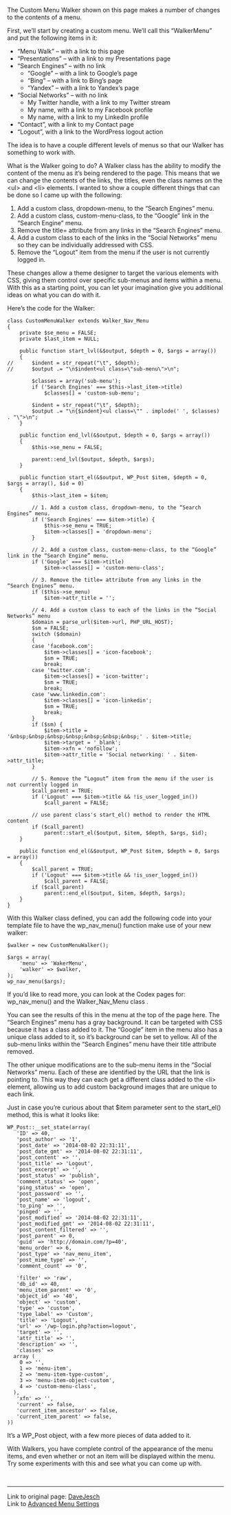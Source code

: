 The Custom Menu Walker shown on this page makes a number of changes to the contents of a menu.

First, we’ll start by creating a custom menu. We’ll call this “WalkerMenu” and put the following items in it:

 - “Menu Walk” – with a link to this page
 - “Presentations” – with a link to my Presentations page
 - “Search Engines” – with no link
	 - “Google” – with a link to Google’s page
	 - “Bing” – with a link to Bing’s page
	 - “Yandex” – with a link to Yandex’s page
 - “Social Networks” – with no link
	 - My Twitter handle, with a link to my Twitter stream
	 - My name, with a link to my Facebook profile
	 - My name, with a link to my LinkedIn profile
 - “Contact”, with a link to my Contact page
 - “Logout”, with a link to the WordPress logout action
 
The idea is to have a couple different levels of menus so that our Walker has something to work with.

What is the Walker going to do? A Walker class has the ability to modify the content of the menu as it’s being rendered to the page. This means that we can change the contents of the links, the titles, even the class names on the \<ul> and \<li> elements. I wanted to show a couple different things that can be done so I came up with the following:

1. Add a custom class, dropdown-menu, to the “Search Engines” menu.
3. Add a custom class, custom-menu-class, to the “Google” link in the “Search Engine” menu.
3. Remove the title= attribute from any links in the “Search Engines” menu.
4. Add a custom class to each of the links in the “Social Networks” menu so they can be individually addressed with CSS.
5. Remove the “Logout” item from the menu if the user is not currently logged in.


These changes allow a theme designer to target the various elements with CSS, giving them control over specific sub-menus and items within a menu. With this as a starting point, you can let your imagination give you additional ideas on what you can do with it.

Here’s the code for the Walker:

    class CustomMenuWalker extends Walker_Nav_Menu
    {
        private $se_menu = FALSE;
        private $last_item = NULL;
     
        public function start_lvl(&$output, $depth = 0, $args = array())
        {
    //      $indent = str_repeat("\t", $depth);
    //      $output .= "\n$indent<ul class=\"sub-menu\">\n";
     
            $classes = array('sub-menu');
            if ('Search Engines' === $this->last_item->title)
                $classes[] = 'custom-sub-menu';
     
            $indent = str_repeat("\t", $depth);
            $output .= "\n{$indent}<ul class=\"" . implode(' ', $classes) . "\">\n";
        }
     
        public function end_lvl(&$output, $depth = 0, $args = array())
        {
            $this->se_menu = FALSE;
     
            parent::end_lvl($output, $depth, $args);
        }
     
        public function start_el(&$output, WP_Post $item, $depth = 0, $args = array(), $id = 0)
        {
            $this->last_item = $item;
     
            // 1. Add a custom class, dropdown-menu, to the “Search Engines” menu.
            if ('Search Engines' === $item->title) {
                $this->se_menu = TRUE;
                $item->classes[] = 'dropdown-menu';
            }
     
            // 2. Add a custom class, custom-menu-class, to the “Google” link in the “Search Engine” menu.
            if ('Google' === $item->title)
                $item->classes[] = 'custom-menu-class';
     
            // 3. Remove the title= attribute from any links in the “Search Engines” menu.
            if ($this->se_menu)
                $item->attr_title = '';
     
            // 4. Add a custom class to each of the links in the “Social Networks” menu
            $domain = parse_url($item->url, PHP_URL_HOST);
            $sm = FALSE;
            switch ($domain)
            {
            case 'facebook.com':
                $item->classes[] = 'icon-facebook';
                $sm = TRUE;
                break;
            case 'twitter.com':
                $item->classes[] = 'icon-twitter';
                $sm = TRUE;
                break;
            case 'www.linkedin.com':
                $item->classes[] = 'icon-linkedin';
                $sm = TRUE;
                break;
            }
            if ($sm) {
                $item->title = '&nbsp;&nbsp;&nbsp;&nbsp;&nbsp;&nbsp;&nbsp;' . $item->title;
                $item->target = '_blank';
                $item->xfn = 'nofollow';
                $item->attr_title = 'Social networking: ' . $item->attr_title;
            }
     
            // 5. Remove the “Logout” item from the menu if the user is not currently logged in
            $call_parent = TRUE;
            if ('Logout' === $item->title && !is_user_logged_in())
                $call_parent = FALSE;
     
            // use parent class's start_el() method to render the HTML content
            if ($call_parent)
                parent::start_el($output, $item, $depth, $args, $id);
        }
     
        public function end_el(&$output, WP_Post $item, $depth = 0, $args = array())
        {
            $call_parent = TRUE;
            if ('Logout' === $item->title && !is_user_logged_in())
                $call_parent = FALSE;
            if ($call_parent)
                parent::end_el($output, $item, $depth, $args);
        }
    }

With this Walker class defined, you can add the following code into your template file to have the wp_nav_menu() function make use of your new walker:

	$walker = new CustomMenuWalker();
	 
	$args = array(
	    'menu' => 'WakerMenu',
	    'walker' => $walker,
	);
	wp_nav_menu($args);


If you’d like to read more, you can look at the Codex pages for: wp_nav_menu() and the Walker_Nav_Menu class .

You can see the results of this in the menu at the top of the page here. The “Search Engines” menu has a gray background. It can be targeted with CSS because it has a class added to it. The “Google” item in the menu also has a unique class added to it, so it’s background can be set to yellow. All of the sub-menu links within the “Search Engines” menu have their title attribute removed.

The other unique modifications are to the sub-menu items in the “Social Networks” menu. Each of these are identified by the URL that the link is pointing to. This way they can each get a different class added to the \<li> element, allowing us to add custom background images that are unique to each link.

Just in case you’re curious about that $item parameter sent to the start_el() method, this is what it looks like:

	WP_Post::__set_state(array(
	   'ID' => 40,
	   'post_author' => '1',
	   'post_date' => '2014-08-02 22:31:11',
	   'post_date_gmt' => '2014-08-02 22:31:11',
	   'post_content' => '',
	   'post_title' => 'Logout',
	   'post_excerpt' => '',
	   'post_status' => 'publish',
	   'comment_status' => 'open',
	   'ping_status' => 'open',
	   'post_password' => '',
	   'post_name' => 'logout',
	   'to_ping' => '',
	   'pinged' => '',
	   'post_modified' => '2014-08-02 22:31:11',
	   'post_modified_gmt' => '2014-08-02 22:31:11',
	   'post_content_filtered' => '',
	   'post_parent' => 0,
	   'guid' => 'http://domain.com/?p=40',
	   'menu_order' => 6,
	   'post_type' => 'nav_menu_item',
	   'post_mime_type' => '',
	   'comment_count' => '0',
	 
	   'filter' => 'raw',
	   'db_id' => 40,
	   'menu_item_parent' => '0',
	   'object_id' => '40',
	   'object' => 'custom',
	   'type' => 'custom',
	   'type_label' => 'Custom',
	   'title' => 'Logout',
	   'url' => '/wp-login.php?action=logout',
	   'target' => '',
	   'attr_title' => '',
	   'description' => '',
	   'classes' =>
	  array (
	    0 => '',
	    1 => 'menu-item',
	    2 => 'menu-item-type-custom',
	    3 => 'menu-item-object-custom',
	    4 => 'custom-menu-class',
	  ),
	   'xfn' => '',
	   'current' => false,
	   'current_item_ancestor' => false,
	   'current_item_parent' => false,
	))

It’s a WP_Post object, with a few more pieces of data added to it.

With Walkers, you have complete control of the appearance of the menu items, and even whether or not an item will be displayed within the menu. Try some experiments with this and see what you can come up with.

<br>


---
Link to original page: [DaveJesch]<br>
Link to [Advanced Menu Settings]<br>


[Advanced Menu Settings]:http://en.support.wordpress.com/advanced-menu-settings/
[DaveJesch]:http://davejesch.com/presentations/menu-walker/
